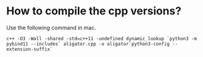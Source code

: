 # How to compile the cpp versions?

Use the following command in mac.

```
c++ -O3 -Wall -shared -std=c++11 -undefined dynamic_lookup `python3 -m pybind11 --includes` aligator.cpp -o aligator`python3-config --extension-suffix`
```